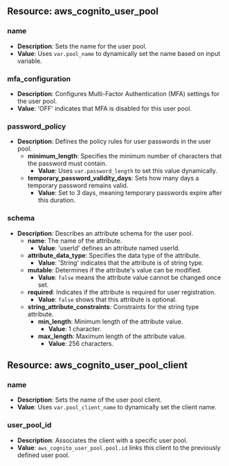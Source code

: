 ## Resource: aws_cognito_user_pool
### name
- **Description**: Sets the name for the user pool.
- **Value**: Uses `var.pool_name` to dynamically set the name based on input variable.

### mfa_configuration
- **Description**: Configures Multi-Factor Authentication (MFA) settings for the user pool.
- **Value**: 'OFF' indicates that MFA is disabled for this user pool.

### password_policy
- **Description**: Defines the policy rules for user passwords in the user pool.
    - **minimum_length**: Specifies the minimum number of characters that the password must contain.
        - **Value**: Uses `var.password_length` to set this value dynamically.
    - **temporary_password_validity_days**: Sets how many days a temporary password remains valid.
        - **Value**: Set to 3 days, meaning temporary passwords expire after this duration.

### schema
- **Description**: Describes an attribute schema for the user pool.
    - **name**: The name of the attribute.
        - **Value**: 'userId' defines an attribute named userId.
    - **attribute_data_type**: Specifies the data type of the attribute.
        - **Value**: 'String' indicates that the attribute is of string type.
    - **mutable**: Determines if the attribute's value can be modified.
        - **Value**: `false` means the attribute value cannot be changed once set.
    - **required**: Indicates if the attribute is required for user registration.
        - **Value**: `false` shows that this attribute is optional.
    - **string_attribute_constraints**: Constraints for the string type attribute.
        - **min_length**: Minimum length of the attribute value.
            - **Value**: 1 character.
        - **max_length**: Maximum length of the attribute value.
            - **Value**: 256 characters.

## Resource: aws_cognito_user_pool_client
### name
- **Description**: Sets the name of the user pool client.
- **Value**: Uses `var.pool_client_name` to dynamically set the client name.

### user_pool_id
- **Description**: Associates the client with a specific user pool.
- **Value**: `aws_cognito_user_pool.pool.id` links this client to the previously defined user pool.

